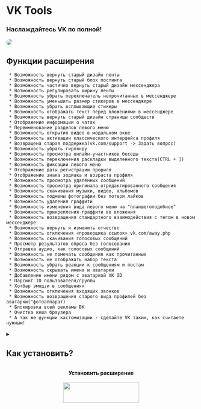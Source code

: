 # VK Tools

### Наслаждайтесь VK по полной!

<a href="https://vkenhancer.ru/"><img style="border-radius:8px;" src="https://vkenhancer.ru/tulz.png"></a>

## Функции расширения

```
 * Возможность вернуть старый дизайн ленты
 * Возможность вернуть старый блок постинга
 * Возможность частично вернуть старый дизайн мессенджера
 * Возможность регулировать ширину ленты
 * Возможность убрать переключатель непрочитанных в мессенджере
 * Возможность уменьшить размер стикеров в мессенджере
 * Возможность убрать всплывающие стикеры
 * Возможность отображать текст перед вложениями в мессенджере
 * Возможность вернуть старый дизайн страницы сообществ
 * Отображение информации о чатах
 * Переименование разделов левого меню
 * Возможность открытия видео в модальном окне
 * Возможность активации классического интерфейса профиля
 * Возвращена старая поддержка(vk.com/support -> Задать вопрос)
 * Возможность убрать гирлянду
 * Возможность просмотра онлайн-участников беседы
 * Возможность переключения раскладки выделенного текста(CTRL + ])
 * Возможность фиксации левого меню
 * Отображение даты регистрации профиля
 * Отображение знака зодиака и возраста профиля
 * Возможность просмотра удалённых сообщений
 * Возможность просмотра оригинала отредактированного сообщения
 * Возможность скачивания музыки, видео, альбомов
 * Возможность подмены фотографии без потери лайков
 * Возможность удаления граффити
 * Возможность изменения вида левого меню на "планшетоподобное"
 * Возможность прикрепления граффити во вложения
 * Возможность возвращения стандартного взаимодействия с тегом в новом мессенджере
 * Возможность вернуть и изменить отчество
 * Возможность отключения «проверщика ссылок» vk.com/away.php
 * Возможность скачивания голосовых сообщений
 * Просмотр результатов опроса без голосования
 * Отправка аудио, как голосовых сообщений
 * Возможность не помечать сообщения как прочитанные
 * Возможность не отображать набор текста
 * Возможность убрать реакции к сообщениям и постам
 * Возможность скрывать имена и аватарки
 * Добавление имени рядом с аватаркой VK ID
 * Парсинг ID пользователя/группы
 * Хотбар эмодзи в сообщениях
 * Возможность отключения входящих звонков
 * Возможность возвращения старого вида профилей без аватарки("фотоаппарат)
 * Блокировка всей рекламы ВК
 * Очистка кеша браузера
 * А так же функции кастомизации - сделайте VK таким, как считаете нужным!

```

<details>
<summary><h2>Как установить?</h2></summary>

```
Для установки пролистайте в самый низ страницы и нажмите на кнопку "Установить"
```

<p align="center">
  <img src="https://sun9-51.userapi.com/impg/oxGwlCX0EEaJdMMBVmv4W2U9Bth5Dj4fizT5Gw/jZhftZhwBhk.jpg?size=1029x205&quality=95&sign=fc9da331fc38589b033f0d4333588f18&type=album">
</p>

```
После того, как вы скачали архив, распакуйте его, нажав «Извлечь в VK.Tools\»
```

<p align="center">
  <img src="https://sun9-57.userapi.com/impg/xAxJRlsYFR2X6YmjY9pnnDMNK2X7d2bPNUt_Pw/PmNV0MJfbc8.jpg?size=472x44&quality=95&sign=9768bbcee7c3e4d45c901923d74d318a&type=album">
</p>

```
Далее заходим в Ваш браузер и в адресную строку вписываем chrome://extensions/ в адресную
строку
```

<p align="center">
  <img src="https://sun9-76.userapi.com/impg/wbWdDIqtPB6rTVcKVtFDJyZQsuQ1corXKlXovg/bWzuCGNUCvQ.jpg?size=264x62&quality=95&sign=260fc5a2351257e9c6e8ceb55e66ba9d&type=album">
</p>

```
Далее нам необходимо активировать режим разработчика, чтобы мы смогли установить расширение
```

<p align="center">
  <img src="https://sun9-8.userapi.com/impg/LSTo15RUaE7L81qtQ3PGdzrHJKpilFEtKiY82w/Fk1lBOGKfmU.jpg?size=374x63&quality=95&sign=bcea85bf91ac7dbf1860c40cfebc372d&type=album">
</p>

```
После того, как вы активировали режим разработчика, нужно нажать на кнопку «Загрузить
распакованное расширение», затем, выбрать папку с расширением и нажать «Выбор папки»
```

<p align="center">
  <img src="https://sun9-37.userapi.com/impg/IlyLl0v6u9DnrcdGOpixa0gqihqgr3zdae541A/FYGZxonJxRw.jpg?size=1491x1306&quality=95&sign=ef14eef5202ea5250886637510d7313d&type=album">
</p>

```
И выбираем папку расширения так, чтобы внизу было написано build - вторая папка в
архиве
```

Готово! Расширение установлено!

<p align="center">
  <img src="https://sun9-60.userapi.com/impf/EHplda42_iWeykS1iEsz_FdztB-GTRpoUYHzYw/kTGoPh-5c1U.jpg?quality=95&as=32x35,48x53,72x79,108x118,160x175,240x263,360x394,480x525,540x591,640x701,686x751&sign=6cb87420a1030cdf2f0fbeaf5b19ec10&from=bu&u=x6qg5rhd9Yfq7-m2btX57HcRSwZN32iSOO_4iDKx6uE&cs=686x751">
</p>
<p align="center">
  <strong>P.S. Не забудьте закрепить расширение для более удобного доступа 😉</strong>
  </br>
  </br>
  <img src="https://sun9-19.userapi.com/impf/aN1sqXYMcU_84Z3RP3PGqHFL6T_jdugAA-cJ2Q/Cu_FNyQfpvU.jpg?quality=95&as=32x19,48x28,72x42,108x63,160x94,240x141,360x211,480x282,540x317,543x319&sign=fd5af419d60913d4582143eb256002a7&from=bu&u=DLQQ5AvOY25SfHewouNVYsCROzRBJbDzQd0x-2Jsl78&cs=543x319">
</p>
</details>
<p align="center"><strong>Установить расширение</strong></br></br>
<a href="https://github.com/maxhack1337/vk_tools/releases/download/v5.4.1/VK.Tools.zip">
  <img src="https://vkenhancer.ru/install.png" width="202" height="54">
</a></p>
<div>
  
<div>

